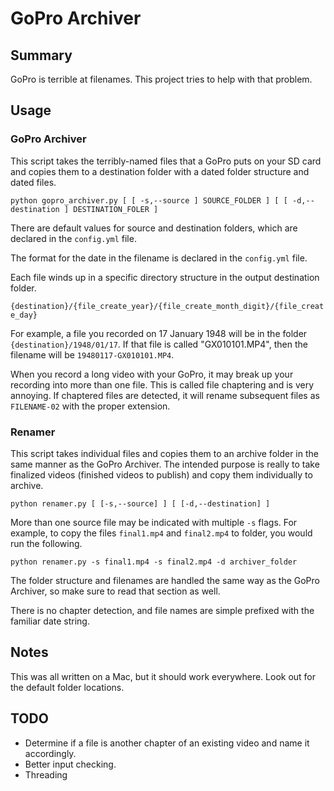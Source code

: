 # GoPro Archiver
## Summary
GoPro is terrible at filenames. This project tries to help with
that problem.

## Usage

### GoPro Archiver

This script takes the terribly-named files that a GoPro puts on your SD card and copies them to
a destination folder with a dated folder structure and dated files.

`python gopro_archiver.py [ [ -s,--source ] SOURCE_FOLDER ] [ [ -d,--destination ] DESTINATION_FOLER ]`

There are default values for source and destination folders, which are declared in the `config.yml` file.

The format for the date in the filename is declared in the `config.yml` file.

Each file winds up in a specific directory structure in the output destination folder.

`{destination}/{file_create_year}/{file_create_month_digit}/{file_create_day}`

For example, a file you recorded on 17 January 1948 will be in the folder `{destination}/1948/01/17`. If that
file is called "GX010101.MP4", then the filename will be `19480117-GX010101.MP4`.

When you record a long video with your GoPro, it may break up your recording into more than one file. This is
called file chaptering and is very annoying. If chaptered files are detected, it will rename subsequent files 
as `FILENAME-02` with the proper extension.

### Renamer

This script takes individual files and copies them to an archive folder in the same manner as the
GoPro Archiver. The intended purpose is really to take finalized videos (finished videos to publish)
and copy them individually to archive.

`python renamer.py [ [-s,--source] ] [ [-d,--destination] ]`

More than one source file may be indicated with multiple `-s` flags. For example, to copy the files `final1.mp4` and
`final2.mp4` to folder, you would run the following.

`python renamer.py -s final1.mp4 -s final2.mp4 -d archiver_folder`

The folder structure and filenames are handled the same way as the GoPro Archiver, so make sure to
read that section as well.

There is no chapter detection, and file names are simple prefixed with the familiar date
string.

## Notes
This was all written on a Mac, but it should work everywhere. Look out
for the default folder locations.

## TODO
* Determine if a file is another chapter of an existing video and name it accordingly.
* Better input checking.
* Threading